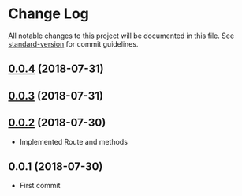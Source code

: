 # Change Log

All notable changes to this project will be documented in this file. See [standard-version](https://github.com/conventional-changelog/standard-version) for commit guidelines.

<a name="0.0.4"></a>
## [0.0.4](https://github.com/rosostolato/ngx-restmodel/compare/v0.0.3...v0.0.4) (2018-07-31)



<a name="0.0.3"></a>
## [0.0.3](https://github.com/rosostolato/ngx-restmodel/compare/v0.0.2...v0.0.3) (2018-07-31)



<a name="0.0.2"></a>
## [0.0.2](https://github.com/rosostolato/ngx-restmodel/compare/v0.0.1...v0.0.2) (2018-07-30)
- Implemented Route and methods



<a name="0.0.1"></a>
## 0.0.1 (2018-07-30)
- First commit
